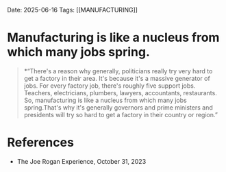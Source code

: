 Date: 2025-06-16
Tags: [[MANUFACTURING]] 


# Manufacturing is like a nucleus from which many jobs spring.

>*“There's a reason why generally, politicians really try very hard to get a factory in their area. It's because it's a massive generator of jobs. For every factory job, there's roughly five support jobs. Teachers, electricians, plumbers, lawyers, accountants, restaurants. So, manufacturing is like a nucleus from which many jobs spring.That's why it's generally governors and prime ministers and presidents will try so hard to get a factory in their country or region.”


# References
- The Joe Rogan Experience, October 31, 2023
 